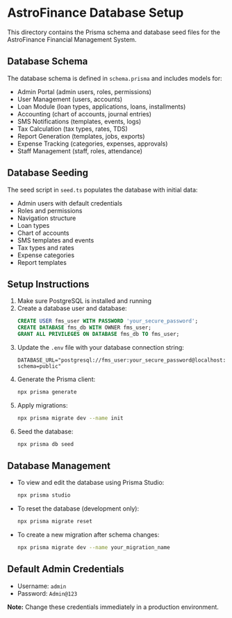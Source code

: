 # AstroFinance Database Setup

This directory contains the Prisma schema and database seed files for the AstroFinance Financial Management System.

## Database Schema

The database schema is defined in `schema.prisma` and includes models for:

- Admin Portal (admin users, roles, permissions)
- User Management (users, accounts)
- Loan Module (loan types, applications, loans, installments)
- Accounting (chart of accounts, journal entries)
- SMS Notifications (templates, events, logs)
- Tax Calculation (tax types, rates, TDS)
- Report Generation (templates, jobs, exports)
- Expense Tracking (categories, expenses, approvals)
- Staff Management (staff, roles, attendance)

## Database Seeding

The seed script in `seed.ts` populates the database with initial data:

- Admin users with default credentials
- Roles and permissions
- Navigation structure
- Loan types
- Chart of accounts
- SMS templates and events
- Tax types and rates
- Expense categories
- Report templates

## Setup Instructions

1. Make sure PostgreSQL is installed and running
2. Create a database user and database:
   ```sql
   CREATE USER fms_user WITH PASSWORD 'your_secure_password';
   CREATE DATABASE fms_db WITH OWNER fms_user;
   GRANT ALL PRIVILEGES ON DATABASE fms_db TO fms_user;
   ```
3. Update the `.env` file with your database connection string:
   ```
   DATABASE_URL="postgresql://fms_user:your_secure_password@localhost:5432/fms_db?schema=public"
   ```
4. Generate the Prisma client:
   ```bash
   npx prisma generate
   ```
5. Apply migrations:
   ```bash
   npx prisma migrate dev --name init
   ```
6. Seed the database:
   ```bash
   npx prisma db seed
   ```

## Database Management

- To view and edit the database using Prisma Studio:
  ```bash
  npx prisma studio
  ```
- To reset the database (development only):
  ```bash
  npx prisma migrate reset
  ```
- To create a new migration after schema changes:
  ```bash
  npx prisma migrate dev --name your_migration_name
  ```

## Default Admin Credentials

- Username: `admin`
- Password: `Admin@123`

**Note:** Change these credentials immediately in a production environment.